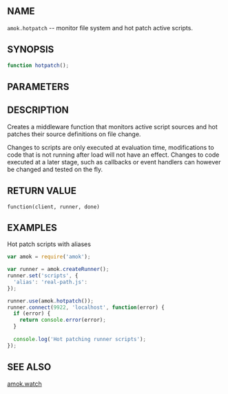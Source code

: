 ---
---

## NAME

`amok.hotpatch` -- monitor file system and hot patch active scripts.

## SYNOPSIS

```js
function hotpatch();
```

## PARAMETERS

## DESCRIPTION

Creates a middleware function that monitors active script sources and hot patches their source definitions on file change.

Changes to scripts are only executed at evaluation time, modifications to code that is not running after load will not have an effect.
Changes to code executed at a later stage, such as callbacks or event handlers can however be changed and tested on the fly.

## RETURN VALUE

`function(client, runner, done)`

## EXAMPLES

Hot patch scripts with aliases

```js
var amok = require('amok');

var runner = amok.createRunner();
runner.set('scripts', {
  'alias': 'real-path.js':
});

runner.use(amok.hotpatch());
runner.connect(9922, 'localhost', function(error) {
  if (error) {
    return console.error(error);
  }
  
  console.log('Hot patching runner scripts');
});
```

## SEE ALSO

[amok.watch](amok.watch.3.md)